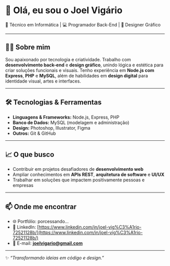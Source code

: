 # 👋 Olá, eu sou o Joel Vigário

🎯 Técnico em Informática | 💻 Programador Back-End | 🎨 Designer Gráfico

---

## 👨‍💻 Sobre mim

Sou apaixonado por tecnologia e criatividade. Trabalho com **desenvolvimento back-end** e **design gráfico**, unindo lógica e estética para criar soluções funcionais e visuais.
Tenho experiência em **Node.js com Express**, **PHP** e **MySQL**, além de habilidades em **design digital** para identidade visual, artes e interfaces.

---

## 🛠️ Tecnologias & Ferramentas

* **Linguagens & Frameworks:** Node.js, Express, PHP
* **Banco de Dados:** MySQL (modelagem e administração)
* **Design:** Photoshop, Illustrator, Figma
* **Outros:** Git & GitHub

---

## 📈 O que busco

* Contribuir em projetos desafiadores de **desenvolvimento web**
* Ampliar conhecimentos em **APIs REST**, **arquitetura de software** e **UI/UX**
* Trabalhar em soluções que impactem positivamente pessoas e empresas

---

## 📫 Onde me encontrar

* 🌐 Portfólio: porcessando...
* 💼 LinkedIn: [https://www.linkedin.com/in/joel-vig%C3%A1rio-72521128b/](https://www.linkedin.com/in/joel-vig%C3%A1rio-72521128b/)
* 📧 E-mail: **[joelvigario@gmail.com](mailto:joelvigario@gmail.com)**

---

✨ *“Transformando ideias em código e design.”*


